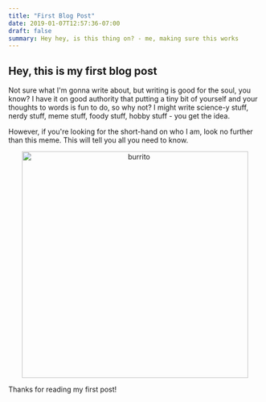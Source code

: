 ```yaml
---
title: "First Blog Post"
date: 2019-01-07T12:57:36-07:00
draft: false
summary: Hey hey, is this thing on? - me, making sure this works
---
```


## Hey, this is my first blog post

Not sure what I'm gonna write about, but writing is good for the soul, you know? I have it on good authority that putting a tiny bit of yourself and your thoughts to words is fun to do, so why not? I might write science-y stuff, nerdy stuff, meme stuff, foody stuff, hobby stuff - you get the idea. 


However, if you're looking for the short-hand on who I am, look no further than this meme. This will tell you all you need to know. 

<center><img HEIGHT="450" src="/img/burrito.jpg" alt="burrito"></center>


Thanks for reading my first post!

